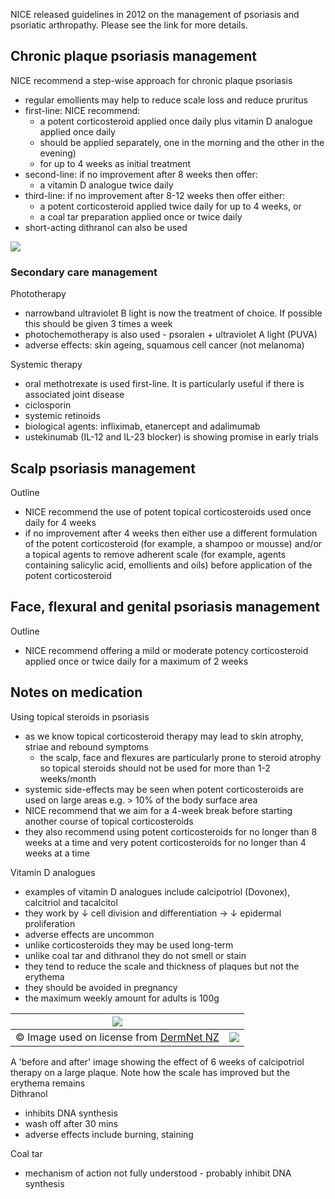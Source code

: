NICE released guidelines in 2012 on the management of psoriasis and psoriatic arthropathy. Please see the link for more details.  
  
Chronic plaque psoriasis management
-----------------------------------

  
NICE recommend a step\-wise approach for chronic plaque psoriasis  
* regular emollients may help to reduce scale loss and reduce pruritus
* first\-line: NICE recommend:
	+ a potent corticosteroid applied once daily plus vitamin D analogue applied once daily
	+ should be applied separately, one in the morning and the other in the evening)
	+ for up to 4 weeks as initial treatment
* second\-line: if no improvement after 8 weeks then offer:
	+ a vitamin D analogue twice daily
* third\-line: if no improvement after 8\-12 weeks then offer either:
	+ a potent corticosteroid applied twice daily for up to 4 weeks, or
	+ a coal tar preparation applied once or twice daily
* short\-acting dithranol can also be used

  
[![](https://d32xxyeh8kfs8k.cloudfront.net/images_Passmedicine/ddd957.jpg)](https://d32xxyeh8kfs8k.cloudfront.net/images_Passmedicine/ddd957b.jpg)  
### Secondary care management

  
Phototherapy  
* narrowband ultraviolet B light is now the treatment of choice. If possible this should be given 3 times a week
* photochemotherapy is also used \- psoralen \+ ultraviolet A light (PUVA)
* adverse effects: skin ageing, squamous cell cancer (not melanoma)

  
Systemic therapy  
* oral methotrexate is used first\-line. It is particularly useful if there is associated joint disease
* ciclosporin
* systemic retinoids
* biological agents: infliximab, etanercept and adalimumab
* ustekinumab (IL\-12 and IL\-23 blocker) is showing promise in early trials

  
Scalp psoriasis management
--------------------------

  
Outline  
* NICE recommend the use of potent topical corticosteroids used once daily for 4 weeks
* if no improvement after 4 weeks then either use a different formulation of the potent corticosteroid (for example, a shampoo or mousse) and/or a topical agents to remove adherent scale (for example, agents containing salicylic acid, emollients and oils) before application of the potent corticosteroid

  
Face, flexural and genital psoriasis management
-----------------------------------------------

  
Outline  
* NICE recommend offering a mild or moderate potency corticosteroid applied once or twice daily for a maximum of 2 weeks

  
Notes on medication
-------------------

  
Using topical steroids in psoriasis  
* as we know topical corticosteroid therapy may lead to skin atrophy, striae and rebound symptoms
	+ the scalp, face and flexures are particularly prone to steroid atrophy so topical steroids should not be used for more than 1\-2 weeks/month
* systemic side\-effects may be seen when potent corticosteroids are used on large areas e.g. \> 10% of the body surface area
* NICE recommend that we aim for a 4\-week break before starting another course of topical corticosteroids
* they also recommend using potent corticosteroids for no longer than 8 weeks at a time and very potent corticosteroids for no longer than 4 weeks at a time

  
Vitamin D analogues  
* examples of vitamin D analogues include calcipotriol (Dovonex), calcitriol and tacalcitol
* they work by ↓ cell division and differentiation → ↓ epidermal proliferation
* adverse effects are uncommon
* unlike corticosteroids they may be used long\-term
* unlike coal tar and dithranol they do not smell or stain
* they tend to reduce the scale and thickness of plaques but not the erythema
* they should be avoided in pregnancy
* the maximum weekly amount for adults is 100g

  


| [![](https://d32xxyeh8kfs8k.cloudfront.net/images_Passmedicine/ddd153.jpg)](https://d32xxyeh8kfs8k.cloudfront.net/images_Passmedicine/ddd153b.jpg) | |
| --- | --- |
| © Image used on license from [DermNet NZ](http://www.dermnet.org.nz) | [![](https://d32xxyeh8kfs8k.cloudfront.net/css/images/mag_glass.png)](https://d32xxyeh8kfs8k.cloudfront.net/images_Passmedicine/ddd153b.jpg) |

A 'before and after' image showing the effect of 6 weeks of calcipotriol therapy on a large plaque. Note how the scale has improved but the erythema remains  
Dithranol  
* inhibits DNA synthesis
* wash off after 30 mins
* adverse effects include burning, staining

  
Coal tar  
* mechanism of action not fully understood \- probably inhibit DNA synthesis
